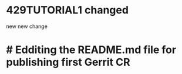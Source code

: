# 429TUTORIAL1 changed
new new change
# # Edditing the README.md file for publishing first Gerrit CR
